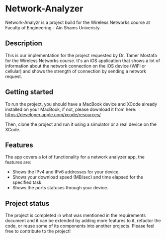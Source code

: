 # Network-Analyzer

Network-Analyzr is a project build for the Wireless Networks course at Faculty of Engineering - Ain Shams Univeristy.

## Description
This is our implementation for the project requested by Dr. Tamer Mostafa for the Wireless Networks course. It's an iOS application that shows a lot of information about the network connection on the iOS device (WiFi or cellular) and shows the strength of connection by sending a network request.

## Getting started
To run the project, you should have a MacBook device and XCode already installed on your MacBook, if not, please download it from here:
https://developer.apple.com/xcode/resources/

Then, clone the project and run it using a simulator or a real device on the XCode.

## Features
The app covers a lot of functionality for a network analyzer app, the features are:
- Shows the IPv4 and IPv6 addresses for your device.
- Shows your download speed (MB/sec) and time elapsed for the specified task.
- Shows the ports statuses through your device.

## Project status
The project is completed in what was mentioned in the requirements document and it can be extended by adding more features to it, refactor the code, or reuse some of its components into another projects.
Please feel free to contribute to the project!
